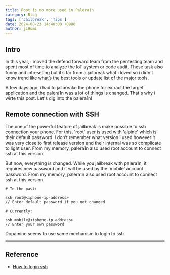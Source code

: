 ```yaml
---
title: Root is no more used in Palera1n
category: Blog
tags: ['Jailbreak', 'Tips']
date: 2024-08-23 14:40:00 +0900
author: ji9umi
---
```


## Intro

In this year, i moved the defend forward team from the pentesting team and spent most of time to analyze the IoT system or code audit. These task also funny and intreseting but it’s far from a jailbreak what i loved so i didn't know trend like what’s the best tools or update list of the major tools.

A few days ago, i had to jailbreake the phone for extract the target application and the palera1n was a lot of things is changed. That's why i wirte this post. Let's dig into the palera1n!

## Remote connection with SSH

The one of the powerful feature of jailbreak is make possible to ssh connection your phone. For this, 'root' user is used with 'alpine' which is their default password. I don’t remember what version i used however it was very close to first release version and their internal was so complicate to light user. From my memory, palera1n also used root account to connect ssh at this version.

But now, everything is changed. While you jailbreak with palera1n, it requires new password and it will be used by the 'mobile' account password. From my memory, palera1n also used root account to connect ssh at this version.

```
# In the past:

ssh root@<iphone-ip-address>
// Enter default password if you not changed

# Currently:

ssh mobile@<iphone-ip-address>
// Enter your own password
```

Dopamine seems to use same mechanism to login to ssh.

---

## Reference

- [How to login ssh](https://medium.com/@hunterid/not-alpine-ssh-password-for-jailbroken-iphone-meowbrek2-3bc3bd66428a)
